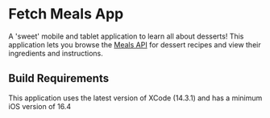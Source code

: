 # Fetch Meals App

A 'sweet' mobile and tablet application to learn all about desserts! This application lets you browse the [Meals API](https://www.themealdb.com/api.php) for dessert recipes and view their ingredients and instructions.

## Build Requirements
This application uses the latest version of XCode (14.3.1) and has a minimum iOS version of 16.4